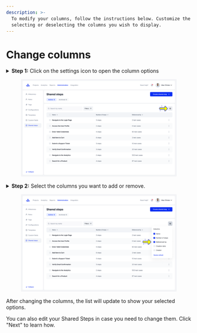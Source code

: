 ```yaml
---
description: >-
  To modify your columns, follow the instructions below. Customize the view by
  selecting or deselecting the columns you wish to display.
---
```


# Change columns

<details>

<summary><strong>Step 1:</strong> Click on the settings icon to open the column options</summary>

Click on the settings icon to open the column options menu, where you can choose which columns to display.

</details>

<figure><img src="../../.gitbook/assets/169_Shared steps list - hover.png" alt=""><figcaption></figcaption></figure>

<details>

<summary><strong>Step 2:</strong> Select the columns you want to add or remove.</summary>

You can choose from Name, Number of Steps, Referenced By, Creation Date, and Creator to customize the view according to your preferences or Restore default.

</details>

<figure><img src="../../.gitbook/assets/171_Shared steps list - Columns.png" alt=""><figcaption></figcaption></figure>

After changing the columns, the list will update to show your selected options.

You can also edit your Shared Steps in case you need to change them. Click "Next" to learn how.&#x20;
